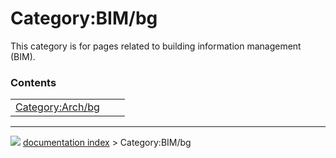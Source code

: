 # Category:BIM/bg
This category is for pages related to building information management (BIM).

### Contents

|     |     |     |
| --- | --- | --- |
| [Category:Arch/bg](Category_Arch/bg.md) |



---
![](images/Button_right.svg) [documentation index](../README.md) > Category:BIM/bg
